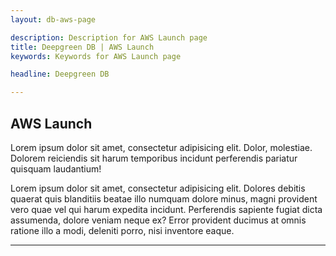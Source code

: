 ```yaml
---
layout: db-aws-page

description: Description for AWS Launch page
title: Deepgreen DB | AWS Launch
keywords: Keywords for AWS Launch page

headline: Deepgreen DB

---
```


## AWS Launch

Lorem ipsum dolor sit amet, consectetur adipisicing elit. Dolor, molestiae. Dolorem reiciendis sit harum temporibus incidunt perferendis pariatur quisquam laudantium!

Lorem ipsum dolor sit amet, consectetur adipisicing elit. Dolores debitis quaerat quis blanditiis beatae illo numquam dolore minus, magni provident vero quae vel qui harum expedita incidunt. Perferendis sapiente fugiat dicta assumenda, dolore veniam neque ex? Error provident ducimus at omnis ratione illo a modi, deleniti porro, nisi inventore eaque.

---